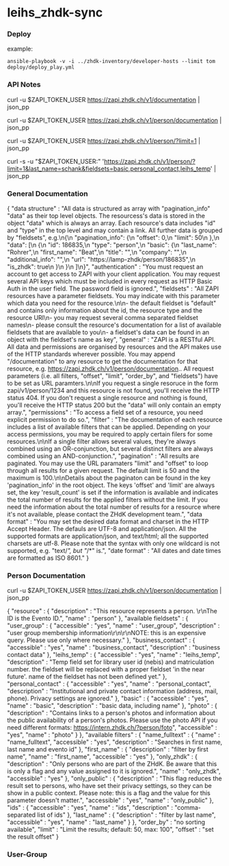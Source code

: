 # leihs_zhdk-sync

### Deploy

example:

    ansible-playbook -v -i ../zhdk-inventory/developer-hosts --limit tom deploy/deploy_play.yml

### API Notes

curl -u $ZAPI_TOKEN_USER https://zapi.zhdk.ch/v1/documentation | json_pp

curl -u $ZAPI_TOKEN_USER https://zapi.zhdk.ch/v1/person/documentation | json_pp

curl -u $ZAPI_TOKEN_USER https://zapi.zhdk.ch/v1/person/?limit=1 | json_pp

curl -s -u "$ZAPI_TOKEN_USER:" 'https://zapi.zhdk.ch/v1/person/?limit=1&last_name=schank&fieldsets=basic,personal_contact,leihs_temp' | json_pp


### General Documentation

{
   "data structure" : "All data is structured as array with \"pagination_info\" \"data\" as their top level objects. The resourcess's data is stored in the object \"data\" which is always an array. Each resource's data includes \"id\" and \"type\" in the top level and may contain a link. All further data is grouped by \"fieldsets\", e.g.\n{\n  \"pagination_info\": {\n    \"offset\": 0,\n    \"limit\": 50\n  },\n  \"data\": [\n    {\n      \"id\": 186835,\n      \"type\": \"person\",\n      \"basic\": {\n        \"last_name\": \"Rohrer\",\n        \"first_name\": \"Beat\",\n        \"title\": \"\",\n        \"company\": \"\",\n        \"additional_info\": \"\",\n        \"url\": \"https://lamp-zhdk/person/186835\",\n        \"is_zhdk\": true\n      }\n    }\n  ]\n}",
   "authentication" : "You must request an account to get access to ZAPI with your client application. You may request several API keys which must be included in every request as HTTP Basic Auth in the user field. The password field is ignored.",
   "fieldsets" : "All ZAPI resources have a parameter fieldsets. You may indicate with this parameter which data you need for the resource.\n\n- the default fieldset is \"default\" and contains only information about the id, the resource type and the resource URI\n- you may request several comma separated fieldset names\n- please consult the resource's documentation for a list of available fieldsets that are available to you\n- a fieldset's data can be found in an object with the fieldset's name as key",
   "general" : "ZAPI is a RESTful API. All data and permissions are organised by resources and the API makes use of the HTTP standards wherever possible. You may append \"/documentation\" to any resource to get the documentation for that resource, e.g. https://zapi.zhdk.ch/v1/person/documentation.. All request parameters (i.e. all filters, \"offset\", \"limit\", \"order_by\", and \"fieldsets\") have to be set as URL paramters.\n\nIf you request a single resoruce in the form zapi/v1/person/1234 and this resource is not found, you'll receive the HTTP status 404. If you don't request a single resource and nothing is found, you'll receive the HTTP status 200 but the \"data\" will only contain an empty array.",
   "permissions" : "To access a field set of a resource, you need explicit permission to do so.",
   "filter" : "The documentation of each resource includes a list of available filters that can be applied. Depending on your access permissions, you may be required to apply certain filers for some resources.\n\nIf a single filter allows several values, they're always combined using an OR-conjunction, but several distinct filters are always combined using an AND-conjunction.",
   "pagination" : "All results are paginated. You may use the URL paramaters \"limit\" and \"offset\" to loop through all results for a given request. The default limit is 50 and the maximum is 100.\n\nDetails about the paginaton can be found in the key 'pagination_info' in the root object. The keys 'offset' and 'limit' are always set, the key 'result_count' is set if the information is available and indicates the total number of results for the applied filters without the limit. If you need the information about the total number of results for a resource where it's not available, please contact the ZHdK development team.",
   "data format" : "You may set the desired data format and charset in the HTTP Accept Header. The defauls are UTF-8 and application/json. All the supported formats are application/json, and text/html; all the supported charsets are utf-8. Please note that the syntax with only one wildcard is not supported, e.g. \"text/*\", but \"*/*\" is.",
   "date format" : "All dates and date times are formatted as ISO 8601."
}

### Person Documentation

curl -u $ZAPI_TOKEN_USER https://zapi.zhdk.ch/v1/person/documentation | json_pp

{
   "resource" : {
      "description" : "This resource represents a person. \r\nThe ID is the Evento ID.",
      "name" : "person"
   },
   "available fieldsets" : {
      "user_group" : {
         "accessible" : "yes",
         "name" : "user_group",
         "description" : "user group membership information\r\n\r\nNOTE: this is an expensive query. Please use only where necessary."
      },
      "business_contact" : {
         "accessible" : "yes",
         "name" : "business_contact",
         "description" : "business contact data"
      },
      "leihs_temp" : {
         "accessible" : "yes",
         "name" : "leihs_temp",
         "description" : "Temp field set for library user id (nebis)  and matriculation number. the fieldset will be replaced with a proper fieldset 'in the near future'. name of the fieldset has not been defined yet."
      },
      "personal_contact" : {
         "accessible" : "yes",
         "name" : "personal_contact",
         "description" : "Institutional and private contact information (address, mail, phone). Privacy settings are ignored."
      },
      "basic" : {
         "accessible" : "yes",
         "name" : "basic",
         "description" : "basic data, including name"
      },
      "photo" : {
         "description" : "Contains links to a person's photos and information about the public availability of a person's photos. Please use the photo API if you need different formats: https://intern.zhdk.ch/?person/foto",
         "accessible" : "yes",
         "name" : "photo"
      }
   },
   "available filters" : {
      "name_fulltext" : {
         "name" : "name_fulltext",
         "accessible" : "yes",
         "description" : "Searches in first name, last name and evento id"
      },
      "first_name" : {
         "description" : "filter by first name",
         "name" : "first_name",
         "accessible" : "yes"
      },
      "only_zhdk" : {
         "description" : "Only persons who are part of the ZHdK. Be aware that this is only a flag and any value assigned to it is ignored.",
         "name" : "only_zhdk",
         "accessible" : "yes"
      },
      "only_public" : {
         "description" : "This flag reduces the result set to persons, who have set their privacy settings, so they can be show in a public context. Please note: this is a flag and the value for this parameter doesn't matter.",
         "accessible" : "yes",
         "name" : "only_public"
      },
      "ids" : {
         "accessible" : "yes",
         "name" : "ids",
         "description" : "comma-separated list of ids"
      },
      "last_name" : {
         "description" : "filter by last name",
         "accessible" : "yes",
         "name" : "last_name"
      }
   },
   "order_by" : "no sorting available",
   "limit" : "Limit the results; default: 50, max: 100",
   "offset" : "set the result offset"
}



### User-Group 


